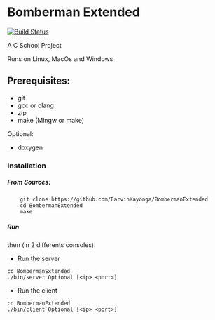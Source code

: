 # Bomberman Extended 

[![Build Status](https://travis-ci.org/EarvinKayonga/BombermanExtended.svg?branch=master)](https://travis-ci.org/EarvinKayonga/BombermanExtended)

A C School Project

Runs on Linux, MacOs and Windows

## Prerequisites:

- git
- gcc or clang
- zip
- make (Mingw or make)

Optional:
- doxygen

### Installation

##### From Sources:
```
    git clone https://github.com/EarvinKayonga/BombermanExtended
    cd BombermanExtended
    make
```


##### Run 

then (in 2 differents consoles):
- Run the server
```
cd BombermanExtended
./bin/server Optional [<ip> <port>]
```

- Run the client
```
cd BombermanExtended
./bin/client Optional [<ip> <port>]
```
